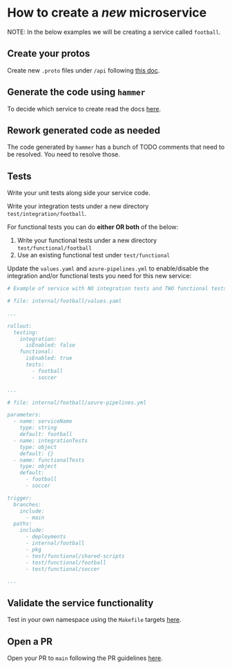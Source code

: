 # How to create a *new* microservice

NOTE: In the below examples we will be creating a service called `football`.

## Create your protos

Create new `.proto` files under `/api` following [this doc](TODO).

## Generate the code using `hammer`

To decide which service to create read the docs [here](../../tools/hammer/README.md).

## Rework generated code as needed

The code generated by `hammer` has a bunch of TODO comments that need to be resolved. You need to resolve those.

## Tests

Write your unit tests along side your service code.

Write your integration tests under a new directory `test/integration/football`.

For functional tests you can do **either OR both** of the below:

1. Write your functional tests under a new directory `test/functional/football`
2. Use an existing functional test under `test/functional`


Update the `values.yaml` and `azure-pipelines.yml` to enable/disable the integration and/or functional tests you need for this new service:

```yaml
# Example of service with NO integration tests and TWO functional tests

# file: internal/football/values.yaml

...

rollout:
  testing:
    integration:
      isEnabled: false
    functional:
      isEnabled: true
      tests:
        - football
        - soccer

...

# file: internal/football/azure-pipelines.yml

parameters:
  - name: serviceName
    type: string
    default: football
  - name: integrationTests
    type: object
    default: {}
  - name: functionalTests
    type: object
    default:
      - football
      - soccer

trigger:
  branches:
    include:
      - main
  paths:
    include:
      - deployments
      - internal/football
      - pkg
      - test/functional/shared-scripts
      - test/functional/football
      - test/functional/soccer

...
```

## Validate the service functionality

Test in your own namespace using the `Makefile` targets [here](TODO).

## Open a PR

Open your PR to `main` following the PR guidelines [here](how-to-create-a-pr.md).